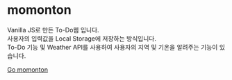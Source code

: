 # momonton

Vanilla JS로 만든 To-Do웹 입니다.  
사용자의 입력값을 Local Storage에 저장하는 방식입니다.  
To-Do 기능 및 Weather API를 사용하여 사용자의 지역 및 기온을 알려주는 기능이 있습니다.

[Go momonton](http://ryeol37.github.io, "momonton link")
